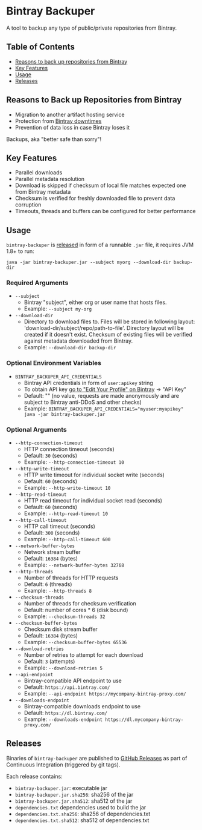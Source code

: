 # Bintray Backuper

A tool to backup any type of public/private repositories from Bintray.

## Table of Contents

- [Reasons to back up repositories from Bintray](#reasons-to-back-up-repositories-from-bintray)
- [Key Features](#key-features)
- [Usage](#usage)
- [Releases](#releases)

## Reasons to Back up Repositories from Bintray

- Migration to another artifact hosting service
- Protection from [Bintray downtimes](https://status.bintray.com)
- Prevention of data loss in case Bintray loses it

Backups, aka "better safe than sorry"!

## Key Features

- Parallel downloads
- Parallel metadata resolution
- Download is skipped if checksum of local file matches expected one from Bintray metadata
- Checksum is verified for freshly downloaded file to prevent data corruption
- Timeouts, threads and buffers can be configured for better performance

## Usage

`bintray-backuper` is [released](#releases) in form of a runnable `.jar` file, it requires JVM 1.8+ to run:

```console
java -jar bintray-backuper.jar --subject myorg --download-dir backup-dir
```

### Required Arguments

- `--subject`
    - Bintray "subject", either org or user name that hosts files.
    - Example: `--subject my-org`
- `--download-dir`
    - Directory to download files to. Files will be stored in following layout: 'download-dir/subject/repo/path-to-file'. Directory layout will be created if it doesn't exist. Checksum of existing files will be verified against metadata downloaded from Bintray.
    - Example: `--download-dir backup-dir`

### Optional Environment Variables

- `BINTRAY_BACKUPER_API_CREDENTIALS`
    - Bintray API credentials in form of `user:apikey` string
    - To obtain API key [go to "Edit Your Profile" on Bintray](https://bintray.com/profile/edit) → "API Key"
    - Default: "" (no value, requests are made anonymously and are subject to Bintray anti-DDoS and other checks)
    - Example: `BINTRAY_BACKUPER_API_CREDENTIALS="myuser:myapikey" java -jar bintray-backuper.jar`

### Optional Arguments

- `--http-connection-timeout`
    - HTTP connection timeout (seconds)
    - Default: `30` (seconds)
    - Example: `--http-connection-timeout 10`
- `--http-write-timeout`
    - HTTP write timeout for individual socket write (seconds)
    - Default: `60` (seconds)
    - Example: `--http-write-timeout 10`
- `--http-read-timeout`
    - HTTP read timeout for individual socket read (seconds)
    - Default: `60` (seconds)
    - Example: `--http-read-timeout 10`
- `--http-call-timeout`
    - HTTP call timeout (seconds)
    - Default: `300` (seconds)
    - Example: `--http-call-timeout 600`
- `--network-buffer-bytes`
    - Network stream buffer
    - Default: `16384` (bytes)
    - Example: `--network-buffer-bytes 32768`
- `--http-threads`
    - Number of threads for HTTP requests
    - Default: `6` (threads)
    - Example: `--http-threads 8`
- `--checksum-threads`
    - Number of threads for checksum verification
    - Default: number of cores * 6 (disk bound)
    - Example: `--checksum-threads 32`
- `--checksum-buffer-bytes`
    - Checksum disk stream buffer
    - Default: `16384` (bytes)
    - Example: `--checksum-buffer-bytes 65536`
- `--download-retries`
    - Number of retries to attempt for each download
    - Default: `3` (attempts)
    - Example: `--download-retries 5`
- `--api-endpoint`
    - Bintray-compatible API endpoint to use
    - Default: `https://api.bintray.com/`
    - Example: `--api-endpoint https://mycompany-bintray-proxy.com/`
- `--downloads-endpoint`
    - Bintray-compatible downloads endpoint to use
    - Default: `https://dl.bintray.com/`
    - Example: `--downloads-endpoint https://dl.mycompany-bintray-proxy.com/`

## Releases

Binaries of `bintray-backuper` are published to [GitHub Releases](https://github.com/buildfoundation/bintray-backuper/releases) as part of Continuous Integration (triggered by git tags).

Each release contains:

- `bintray-backuper.jar`: executable jar
- `bintray-backuper.jar.sha256`: sha256 of the jar
- `bintray-backuper.jar.sha512`: sha512 of the jar
- `dependencies.txt` dependencies used to build the jar
- `dependencies.txt.sha256`: sha256 of dependencies.txt
- `dependencies.txt.sha512`: sha512 of dependencies.txt

